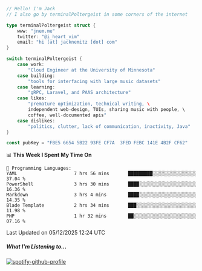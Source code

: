 ```go
// Hello! I'm Jack
// I also go by terminalPoltergeist in some corners of the internet

type terminalPoltergeist struct {
    www: "jnem.me"
    twitter: "@i_heart_vim"
    email: "hi [at] jacknemitz [dot] com"
}

switch terminalPoltergeist {
    case work:
        "Cloud Engineer at the University of Minnesota"
    case building:
        "tools for interfacing with large music datasets"
    case learning:
        "gRPC, Laravel, and PAAS architecture"
    case likes:
        "premature optimization, technical writing, \
        independent web-design, TUIs, sharing music with people, \
        coffee, well-documented apis"
    case dislikes:
        "politics, clutter, lack of communication, inactivity, Java"
}

const pubKey = "FBE5 6654 5B22 93FE CF7A  3FED FEBC 141E 4B2F CF62"
```

<!--START_SECTION:waka-->
📊 **This Week I Spent My Time On** 

```text
💬 Programming Languages: 
YAML                     7 hrs 56 mins       █████████░░░░░░░░░░░░░░░░   37.04 % 
PowerShell               3 hrs 30 mins       ████░░░░░░░░░░░░░░░░░░░░░   16.36 % 
Markdown                 3 hrs 4 mins        ████░░░░░░░░░░░░░░░░░░░░░   14.35 % 
Blade Template           2 hrs 34 mins       ███░░░░░░░░░░░░░░░░░░░░░░   11.98 % 
PHP                      1 hr 32 mins        ██░░░░░░░░░░░░░░░░░░░░░░░   07.16 % 
```


 Last Updated on 05/12/2025 12:24 UTC
<!--END_SECTION:waka-->

##### What I'm Listening to...

[![spotify-github-profile](https://jnem.me/listening-item?maxAge=2592000)](https://jnem.me/listening)
